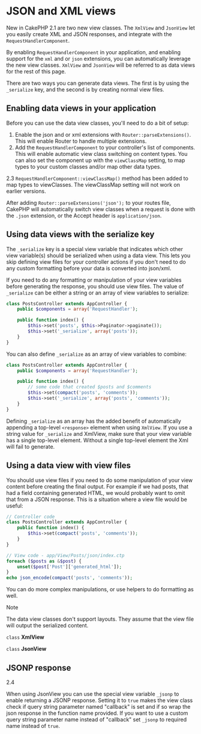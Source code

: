 # JSON and XML views

New in CakePHP 2.1 are two new view classes. The `XmlView` and `JsonView`
let you easily create XML and JSON responses, and integrate with the
`RequestHandlerComponent`.

By enabling `RequestHandlerComponent` in your application, and enabling
support for the `xml` and or `json` extensions, you can automatically
leverage the new view classes. `XmlView` and `JsonView` will be referred to
as data views for the rest of this page.

There are two ways you can generate data views. The first is by using the
`_serialize` key, and the second is by creating normal view files.

## Enabling data views in your application

Before you can use the data view classes, you'll need to do a bit of setup:

1.  Enable the json and or xml extensions with
    `Router::parseExtensions()`. This will enable Router to handle
    multiple extensions.
2.  Add the `RequestHandlerComponent` to your controller's list of
    components. This will enable automatic view class switching on content
    types. You can also set the component up with the `viewClassMap` setting,
    to map types to your custom classes and/or map other data types.

<div class="versionadded">

2.3
`RequestHandlerComponent::viewClassMap()` method has been added to map types to viewClasses.
The viewClassMap setting will not work on earlier versions.

</div>

After adding `Router::parseExtensions('json');` to your routes file, CakePHP
will automatically switch view classes when a request is done with the `.json`
extension, or the Accept header is `application/json`.

## Using data views with the serialize key

The `_serialize` key is a special view variable that indicates which other view
variable(s) should be serialized when using a data view. This lets you skip
defining view files for your controller actions if you don't need to do any
custom formatting before your data is converted into json/xml.

If you need to do any formatting or manipulation of your view variables before
generating the response, you should use view files. The value of `_serialize`
can be either a string or an array of view variables to serialize:

``` php
class PostsController extends AppController {
    public $components = array('RequestHandler');

    public function index() {
        $this->set('posts', $this->Paginator->paginate());
        $this->set('_serialize', array('posts'));
    }
}
```

You can also define `_serialize` as an array of view variables to combine:

``` php
class PostsController extends AppController {
    public $components = array('RequestHandler');

    public function index() {
        // some code that created $posts and $comments
        $this->set(compact('posts', 'comments'));
        $this->set('_serialize', array('posts', 'comments'));
    }
}
```

Defining `_serialize` as an array has the added benefit of automatically
appending a top-level `<response>` element when using `XmlView`.
If you use a string value for `_serialize` and XmlView, make sure that your
view variable has a single top-level element. Without a single top-level
element the Xml will fail to generate.

## Using a data view with view files

You should use view files if you need to do some manipulation of your view
content before creating the final output. For example if we had posts, that had
a field containing generated HTML, we would probably want to omit that from a
JSON response. This is a situation where a view file would be useful:

``` php
// Controller code
class PostsController extends AppController {
    public function index() {
        $this->set(compact('posts', 'comments'));
    }
}

// View code - app/View/Posts/json/index.ctp
foreach ($posts as &$post) {
    unset($post['Post']['generated_html']);
}
echo json_encode(compact('posts', 'comments'));
```

You can do more complex manipulations, or use helpers to do formatting as
well.

> [!NOTE]
> The data view classes don't support layouts. They assume that the view file
> will output the serialized content.

`class` **XmlView**

`class` **JsonView**

## JSONP response

<div class="versionadded">

2.4

</div>

When using JsonView you can use the special view variable `_jsonp` to enable
returning a JSONP response. Setting it to `true` makes the view class check if query
string parameter named "callback" is set and if so wrap the json response in the
function name provided. If you want to use a custom query string parameter name
instead of "callback" set `_jsonp` to required name instead of `true`.
